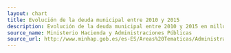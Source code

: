 ```yaml
---
layout: chart
title: Evolución de la deuda municipal entre 2010 y 2015
description: Evolución de la deuda municipal entre 2010 y 2015 en millones de €
source_name: Ministerio Hacienda y Administraciones Públicas
source_url: http://www.minhap.gob.es/es-ES/Areas%20Tematicas/Administracion%20Electronica/OVEELL/Paginas/DeudaViva.aspx
---
```


<div id="debtEvolution" data-chart-container="debtEvolution" width="100%" data-chart-data-url="/charts/debt-evolution.csv"></div>
